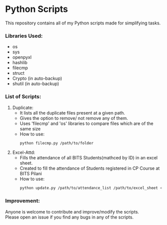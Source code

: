 # Python Scripts
This repository contains all of my Python scripts made for simplifying tasks.

### Libraries Used:
 - os
 - sys
 - openpyxl
 - hashlib
 - filecmp
 - struct
 - Crypto (in auto-backup)
 - shutil (in auto-backup)

### List of Scripts:
1. Duplicate: 
   - It lists all the duplicate files present at a given path.
   - Gives the option to remove/ not remove any of them.
   - Uses 'filecmp' and 'os' libraries to compare files which are of the same size
   - How to use:
      ```bash
      python filecmp.py /path/to/folder
      ```
2. Excel-Attd: 
   - Fills the attendance of all BITS Students(mathced by ID) in an excel sheet.
   - Created to fill the attendance of Students registered in CP Course at BITS Pilani
   - How to use:
      ```bash
      python update.py /path/to/attendance_list /path/to/excel_sheet <Attd Column No.>
      ```

### Improvement:
Anyone is welcome to contribute and improve/modify the scripts. <br>
Please open an issue if you find any bugs in any of the scripts.
